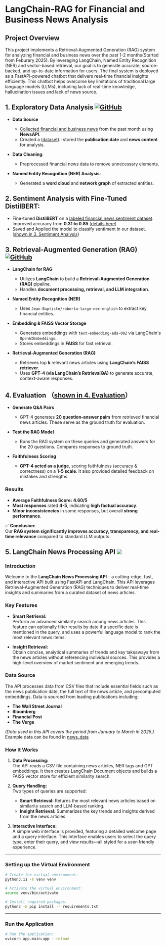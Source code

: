 # LangChain-RAG for Financial and Business News Analysis
## Project Overview

This project implements a Retrieval-Augmented Generation (RAG) system for analyzing financial and business news over the past 1-2 months(Started from Feburary 2025). By leveraging LangChain, Named Entity Recognition (NER) and vector-based retrieval, our goal is to generate accurate, source-backed, and up-to-date information for users. The final system is deployed as a FastAPI-powered chatbot that delivers real-time financial insights efficiently. This chatbot helps overcome key limitations of traditional large language models (LLMs), including lack of real-time knowledge, hallucination issues and lack of news source.

## 1. **Exploratory Data Analysis** [![GitHub](https://img.shields.io/badge/View%20on-GitHub-black?logo=github)](https://github.com/Vindmn1234/Langchain-RAG-Project/blob/main/EDA%20%2B%20Sentiment%20fine-tuned%20model/Final%20Project-EDA.ipynb)


- **Data Source**
  - [Collected financial and business news](https://github.com/Vindmn1234/Langchain-RAG-Project/blob/main/Data%20collection/Data%20Scraping.ipynb) from the past month using **NewsAPI**. 
  - Created a ([dataset](https://github.com/Vindmn1234/Langchain-RAG-Project/blob/main/Data%20collection/News%20data%20-%20Sheet1.csv)).: stored the **publication date** and **news content** for analysis.
     
- **Data Cleaning**:  
  - Preprocessed financial news data to remove unnecessary elements.
    
- **Named Entity Recognition (NER) Analysis**:  
  - Generated a **word cloud** and **network graph** of extracted entities.  


## 2. **Sentiment Analysis with Fine-Tuned DistilBERT**:  
  - Fine-tuned **DistilBERT** on a [labeled financial news sentiment dataset](https://github.com/Vindmn1234/Langchain-RAG-Project/blob/main/EDA%20%2B%20Sentiment%20fine-tuned%20model/all-data.csv). Improved accuracy from **0.31 to 0.85** ([details here](https://github.com/Vindmn1234/Langchain-RAG-Project/blob/main/EDA%20%2B%20Sentiment%20fine-tuned%20model/Fining-tuning.ipynb)).
  - Saved and Applied the model to classify sentiment in our dataset. ([shown in 3. Sentiment Analysis](https://github.com/Vindmn1234/Langchain-RAG-Project/blob/main/EDA%20%2B%20Sentiment%20fine-tuned%20model/Final%20Project-EDA.ipynb))


## 3. Retrieval-Augmented Generation (RAG) [![GitHub](https://img.shields.io/badge/View%20on-GitHub-black?logo=github)](https://github.com/Vindmn1234/Langchain-RAG-Project/blob/main/Langchain-RAG.ipynb)



- **LangChain for RAG**
  - Utilizes **LangChain** to build a **Retrieval-Augmented Generation (RAG)** pipeline.
  - Handles **document processing, retrieval, and LLM integration**.

- **Named Entity Recognition (NER)**
  - Uses `Jean-Baptiste/roberta-large-ner-english` to extract key financial entities.

- **Embedding & FAISS Vector Storage**
  - Generates embeddings with `text-embedding-ada-002` via LangChain's `OpenAIEmbeddings`.
  - Stores embeddings in **FAISS** for fast retrieval.

- **Retrieval-Augmented Generation (RAG)**
  - Retrieves top **k** relevant news articles using **LangChain’s FAISS retriever**.
  - Uses **GPT-4 (via LangChain’s RetrievalQA)** to generate accurate, context-aware responses.

## 4. Evaluation （[shown in 4. Evaluation](https://github.com/Vindmn1234/Langchain-RAG-Project/blob/main/Langchain-RAG.ipynb)）

- **Generate Q&A Pairs**  
  - GPT-4 generates **20 question-answer pairs** from retrieved financial news articles. These serve as the ground truth for evaluation. 

- **Test the RAG Model**  
  - Runs the RAG system on these queries and generated answers for the 20 questions. Compares responses to ground truth.  

- **Faithfulness Scoring**  
  - **GPT-4 acted as a judge**, scoring faithfulness (accuracy & correctness) on a **1-5 scale**. It also provided detailed feedback on mistakes and strengths.

### **Results**
- **Average Faithfulness Score:** **4.60/5**  
- **Most responses** rated **4-5**, indicating **high factual accuracy**.  
- **Minor inconsistencies** in some responses, but overall **strong performance**.  

✅ **Conclusion:**  
Our **RAG system significantly improves accuracy, transparency, and real-time relevance** compared to standard LLM outputs.


## 5. LangChain News Processing API ![](static/favicon.ico)

### Introduction

Welcome to the **LangChain News Processing API** – a cutting-edge, fast, and interactive API built using FastAPI and LangChain. This API leverages Retrieval-Augmented Generation (RAG) techniques to deliver real-time insights and summaries from a curated dataset of news articles.

### Key Features

- **Smart Retrieval:**  
  Perform an advanced similarity search among news articles. This feature can optionally filter results by date if a specific date is mentioned in the query, and uses a powerful language model to rank the most relevant news items.

- **Insight Retrieval:**  
  Obtain concise, analytical summaries of trends and key takeaways from the news articles without referencing individual sources. This provides a high-level overview of market sentiment and emerging trends.

### Data Source

The API processes data from CSV files that include essential fields such as the news publication date, the full text of the news article, and precomputed embeddings. Data is sourced from leading publications including:
- **The Wall Street Journal**
- **Bloomberg**
- **Financial Post**
- **The Verge**

*(Data used in this API covers the period from January to March in 2025.)* 
Example data can be found in [news_data](./service/news_data.csv/)

### How It Works

1. **Data Processing:**  
   The API reads a CSV file containing news articles, NER tags and GPT embeddings. It then creates LangChain Document objects and builds a FAISS vector store for efficient similarity search.

2. **Query Handling:**  
   Two types of queries are supported:
   - **Smart Retrieval:** Returns the most relevant news articles based on similarity search and LLM-based ranking.
   - **Insight Retrieval:** Summarizes the key trends and insights derived from the news articles.
   
3. **Interactive Interface:**  
   A simple web interface is provided, featuring a detailed welcome page and a query interface. This interface enables users to select the query type, enter their query, and view results—all styled for a user-friendly experience.

---

### Setting up the Virtual Environment
```bash
# Create the virtual environment:
python3.11 -m venv venv

# Activate the virtual environment:
source venv/bin/activate

# Install required packages:
python3 -m pip install -r requirements.txt
```
---

### Run the Application
```bash
# Run the application:
uvicorn app.main:app --reload
```
